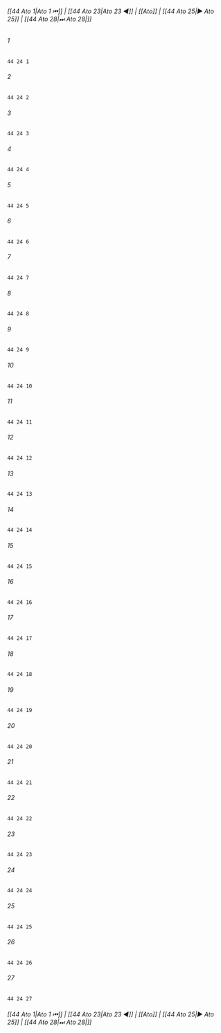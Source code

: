 
###### [[44 Ato 1|Ato 1 ⏮]] | [[44 Ato 23|Ato 23 ◀]] | [[Ato]] | [[44 Ato 25|▶ Ato 25]] | [[44 Ato 28|⏭ Ato 28|]]

###### 1
``` verse
44 24 1 
```
###### 2
``` verse
44 24 2 
```
###### 3
``` verse
44 24 3 
```
###### 4
``` verse
44 24 4 
```
###### 5
``` verse
44 24 5 
```
###### 6
``` verse
44 24 6 
```
###### 7
``` verse
44 24 7 
```
###### 8
``` verse
44 24 8 
```
###### 9
``` verse
44 24 9 
```
###### 10
``` verse
44 24 10 
```
###### 11
``` verse
44 24 11 
```
###### 12
``` verse
44 24 12 
```
###### 13
``` verse
44 24 13 
```
###### 14
``` verse
44 24 14 
```
###### 15
``` verse
44 24 15 
```
###### 16
``` verse
44 24 16 
```
###### 17
``` verse
44 24 17 
```
###### 18
``` verse
44 24 18 
```
###### 19
``` verse
44 24 19 
```
###### 20
``` verse
44 24 20 
```
###### 21
``` verse
44 24 21 
```
###### 22
``` verse
44 24 22 
```
###### 23
``` verse
44 24 23 
```
###### 24
``` verse
44 24 24 
```
###### 25
``` verse
44 24 25 
```
###### 26
``` verse
44 24 26 
```
###### 27
``` verse
44 24 27 
```

###### [[44 Ato 1|Ato 1 ⏮]] | [[44 Ato 23|Ato 23 ◀]] | [[Ato]] | [[44 Ato 25|▶ Ato 25]] | [[44 Ato 28|⏭ Ato 28|]]

